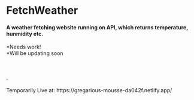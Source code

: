 # FetchWeather


#### A weather fetching website running on API, which returns temperature, hunmidity etc. <br>
*Needs work!<br>
*Will be updating soon


<br>
<br>.
<br>
<br>
Temporarily Live at: https://gregarious-mousse-da042f.netlify.app/
